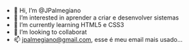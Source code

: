 - 👋 Hi, I’m @JPalmegiano
-   👀 I’m interested in  aprender a criar e desenvolver sistemas 
- 🌱 I’m currently learning  HTML5 e CSS3
- 💞️ I’m looking to collaborat 
- 📫 jpalmegiano@gmail.com, esse é meu email mais usado...
